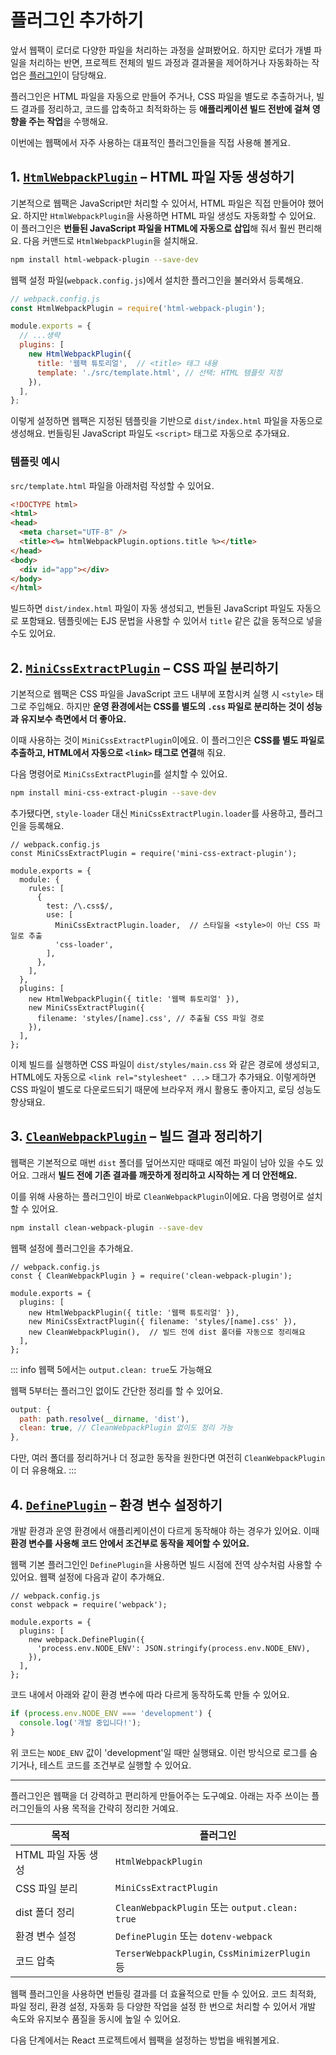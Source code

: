 # 플러그인 추가하기

앞서 웹팩이 로더로 다양한 파일을 처리하는 과정을 살펴봤어요. 하지만 로더가 개별 파일을 처리하는 반면, 프로젝트 전체의 빌드 과정과 결과물을 제어하거나 자동화하는 작업은 [플러그인](../reference/plugin.md)이 담당해요.

플러그인은 HTML 파일을 자동으로 만들어 주거나, CSS 파일을 별도로 추출하거나, 빌드 결과를 정리하고, 코드를 압축하고 최적화하는 등 **애플리케이션 빌드 전반에 걸쳐 영향을 주는 작업**을 수행해요.

이번에는 웹팩에서 자주 사용하는 대표적인 플러그인들을 직접 사용해 볼게요.

## 1. [`HtmlWebpackPlugin`](../reference/plugin.md#htmlwebpackplugin) – HTML 파일 자동 생성하기

기본적으로 웹팩은 JavaScript만 처리할 수 있어서, HTML 파일은 직접 만들어야 했어요. 하지만 `HtmlWebpackPlugin`을 사용하면 HTML 파일 생성도 자동화할 수 있어요. 이 플러그인은 **번들된 JavaScript 파일을 HTML에 자동으로 삽입**해 줘서 훨씬 편리해요.
다음 커맨드로 `HtmlWebpackPlugin`을 설치해요.

```bash
npm install html-webpack-plugin --save-dev
```

웹팩 설정 파일(`webpack.config.js`)에서 설치한 플러그인을 불러와서 등록해요.

```javascript
// webpack.config.js
const HtmlWebpackPlugin = require('html-webpack-plugin');

module.exports = {
  // ...생략
  plugins: [
    new HtmlWebpackPlugin({
      title: '웹팩 튜토리얼',  // <title> 태그 내용
      template: './src/template.html', // 선택: HTML 템플릿 지정
    }),
  ],
};
```

이렇게 설정하면 웹팩은 지정된 템플릿을 기반으로 `dist/index.html` 파일을 자동으로 생성해요. 번들링된 JavaScript 파일도 `<script>` 태그로 자동으로 추가돼요.

### 템플릿 예시

`src/template.html` 파일을 아래처럼 작성할 수 있어요.

```html
<!DOCTYPE html>
<html>
<head>
  <meta charset="UTF-8" />
  <title><%= htmlWebpackPlugin.options.title %></title>
</head>
<body>
  <div id="app"></div>
</body>
</html>
```

빌드하면 `dist/index.html` 파일이 자동 생성되고, 번들된 JavaScript 파일도 자동으로 포함돼요. 템플릿에는 EJS 문법을 사용할 수 있어서 `title` 같은 값을 동적으로 넣을 수도 있어요.

## 2. [`MiniCssExtractPlugin`](https://webpack.js.org/plugins/mini-css-extract-plugin/) – CSS 파일 분리하기

기본적으로 웹팩은 CSS 파일을 JavaScript 코드 내부에 포함시켜 실행 시 `<style>` 태그로 주입해요. 하지만 **운영 환경에서는 CSS를 별도의 `.css` 파일로 분리하는 것이 성능과 유지보수 측면에서 더 좋아요.**

이때 사용하는 것이 `MiniCssExtractPlugin`이에요. 이 플러그인은 **CSS를 별도 파일로 추출하고, HTML에서 자동으로 `<link>` 태그로 연결**해 줘요.

다음 명령어로 `MiniCssExtractPlugin`를 설치할 수 있어요.

```bash
npm install mini-css-extract-plugin --save-dev
```

추가됐다면, `style-loader` 대신 `MiniCssExtractPlugin.loader`를 사용하고, 플러그인을 등록해요.

```javascript{2,9-12}
// webpack.config.js
const MiniCssExtractPlugin = require('mini-css-extract-plugin');

module.exports = {
  module: {
    rules: [
      {
        test: /\.css$/,
        use: [
          MiniCssExtractPlugin.loader,  // 스타일을 <style>이 아닌 CSS 파일로 추출
          'css-loader',
        ],
      },
    ],
  },
  plugins: [
    new HtmlWebpackPlugin({ title: '웹팩 튜토리얼' }),
    new MiniCssExtractPlugin({
      filename: 'styles/[name].css', // 추출될 CSS 파일 경로
    }),
  ],
};
```

이제 빌드를 실행하면 CSS 파일이 `dist/styles/main.css` 와 같은 경로에 생성되고, HTML에도 자동으로 `<link rel="stylesheet" ...>` 태그가 추가돼요. 이렇게하면 CSS 파일이 별도로 다운로드되기 때문에 브라우저 캐시 활용도 좋아지고, 로딩 성능도 향상돼요.

## 3. [`CleanWebpackPlugin`](https://github.com/johnagan/clean-webpack-plugin) – 빌드 결과 정리하기

웹팩은 기본적으로 매번 `dist` 폴더를 덮어쓰지만 때때로 예전 파일이 남아 있을 수도 있어요.
그래서 **빌드 전에 기존 결과를 깨끗하게 정리하고 시작하는 게 더 안전해요.**

이를 위해 사용하는 플러그인이 바로 `CleanWebpackPlugin`이에요. 다음 명령어로 설치할 수 있어요.

```bash
npm install clean-webpack-plugin --save-dev
```

웹팩 설정에 플러그인을 추가해요.

```javascript{2,8}
// webpack.config.js
const { CleanWebpackPlugin } = require('clean-webpack-plugin');

module.exports = {
  plugins: [
    new HtmlWebpackPlugin({ title: '웹팩 튜토리얼' }),
    new MiniCssExtractPlugin({ filename: 'styles/[name].css' }),
    new CleanWebpackPlugin(),  // 빌드 전에 dist 폴더를 자동으로 정리해요
  ],
};
```

::: info 웹팩 5에서는 `output.clean: true`도 가능해요

웹팩 5부터는 플러그인 없이도 간단한 정리를 할 수 있어요.

```javascript
output: {
  path: path.resolve(__dirname, 'dist'),
  clean: true, // CleanWebpackPlugin 없이도 정리 가능
},
```

다만, 여러 폴더를 정리하거나 더 정교한 동작을 원한다면 여전히 `CleanWebpackPlugin`이 더 유용해요.
:::

## 4. [`DefinePlugin`](../reference/plugin.md#defineplugin) – 환경 변수 설정하기

개발 환경과 운영 환경에서 애플리케이션이 다르게 동작해야 하는 경우가 있어요. 이때 **환경 변수를 사용해 코드 안에서 조건부로 동작을 제어할 수 있어요.**

웹팩 기본 플러그인인 `DefinePlugin`을 사용하면 빌드 시점에 전역 상수처럼 사용할 수 있어요. 웹팩 설정에 다음과 같이 추가해요.

```javascript{6-8}
// webpack.config.js
const webpack = require('webpack');

module.exports = {
  plugins: [
    new webpack.DefinePlugin({
      'process.env.NODE_ENV': JSON.stringify(process.env.NODE_ENV),
    }),
  ],
};
```
코드 내에서 아래와 같이 환경 변수에 따라 다르게 동작하도록 만들 수 있어요.

```javascript
if (process.env.NODE_ENV === 'development') {
  console.log('개발 중입니다!');
}
```

위 코드는 `NODE_ENV` 값이 'development'일 때만 실행돼요. 이런 방식으로 로그를 숨기거나, 테스트 코드를 조건부로 실행할 수 있어요.

---

플러그인은 웹팩을 더 강력하고 편리하게 만들어주는 도구예요. 아래는 자주 쓰이는 플러그인들의 사용 목적을 간략히 정리한 거예요.

| 목적 | 플러그인 |
|------|----------|
| HTML 파일 자동 생성 | `HtmlWebpackPlugin` |
| CSS 파일 분리 | `MiniCssExtractPlugin` |
| dist 폴더 정리 | `CleanWebpackPlugin` 또는 `output.clean: true` |
| 환경 변수 설정 | `DefinePlugin` 또는 `dotenv-webpack` |
| 코드 압축 | `TerserWebpackPlugin`, `CssMinimizerPlugin` 등 |

웹팩 플러그인을 사용하면 번들링 결과를 더 효율적으로 만들 수 있어요. 코드 최적화, 파일 정리, 환경 설정, 자동화 등 다양한 작업을 설정 한 번으로 처리할 수 있어서 개발 속도와 유지보수 품질을 동시에 높일 수 있어요.

다음 단계에서는 React 프로젝트에서 웹팩을 설정하는 방법을 배워볼게요.